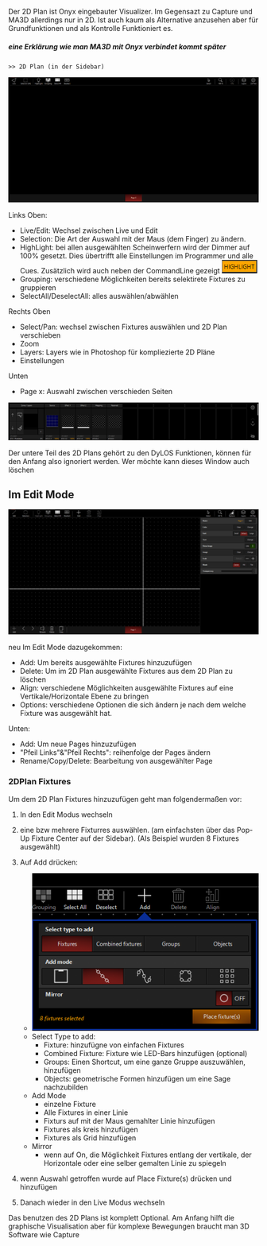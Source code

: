 Der 2D Plan ist Onyx eingebauter Visualizer. Im Gegensazt zu Capture und MA3D allerdings nur in 2D. Ist auch kaum als Alternative anzusehen aber für Grundfunktionen und als Kontrolle Funktioniert es. 
##### eine Erklärung wie man MA3D mit Onyx verbindet kommt später

    >> 2D Plan (in der Sidebar)

![2D](Pics/7_2D1.PNG)

Links Oben:

* Live/Edit: Wechsel zwischen Live und Edit 
* Selection: Die Art der Auswahl mit der Maus (dem Finger) zu ändern.
* HighLight: bei allen ausgewählten Scheinwerfern wird der Dimmer auf 100% gesetzt. Dies übertrifft alle Einstellungen im Programmer und alle Cues. Zusätzlich wird auch neben der CommandLine gezeigt ![High](Pics/Highlight.PNG)
* Grouping: verschiedene Möglichkeiten bereits selektirete Fixtures zu gruppieren
* SelectAll/DeselectAll: alles auswählen/abwählen

Rechts Oben
* Select/Pan: wechsel zwischen Fixtures auswählen und 2D Plan verschieben
* Zoom
* Layers: Layers wie in Photoshop für kompliezierte 2D Pläne
* Einstellungen



Unten

* Page x: Auswahl zwischen verschieden Seiten

![2DDyLOS](Pics/7_2DDyLOS.PNG)

Der untere Teil des 2D Plans gehört zu den DyLOS Funktionen, können für den Anfang also ignoriert werden. Wer möchte kann dieses Window auch löschen


## Im Edit Mode

![Edit](Pics/7_2DEdit.PNG)

neu Im Edit Mode dazugekommen:

* Add: Um bereits ausgewählte Fixtures hinzuzufügen
* Delete: Um im 2D Plan ausgewählte Fixtures aus dem 2D Plan zu löschen
* Align: verschiedene Möglichkeiten ausgewählte Fixtures auf eine Vertikale/Horizontale Ebene zu bringen
* Options: verschiedene Optionen die sich ändern je nach dem welche Fixture was ausgewählt hat. 



Unten:

* Add: Um neue Pages hinzuzufügen
* "Pfeil Links"&"Pfeil Rechts": reihenfolge der Pages ändern
* Rename/Copy/Delete: Bearbeitung von ausgewählter Page

### 2DPlan Fixtures

Um dem 2D Plan Fixtures hinzuzufügen geht man folgendermaßen vor:

1. In den Edit Modus wechseln

2. eine bzw mehrere Fixturres auswählen. (am einfachsten über das Pop-Up Fixture Center auf der Sidebar). (Als Beispiel wurden 8 Fixtures ausgewählt)
3. Auf Add drücken: 
   * ![add](Pics/7_2DAdd.PNG)
   * Select Type to add:
     * Fixture: hinzufügne von einfachen Fixtures
     * Combined Fixture: Fixture wie LED-Bars hinzufügen (optional)
     * Groups: Einen Shortcut, um eine ganze Gruppe auszuwählen, hinzufügen 
     * Objects: geometrische Formen hinzufügen um eine Sage nachzubilden
    * Add Mode
      * einzelne Fixture
      * Alle Fixtures in einer Linie
      * Fixturs auf mit der Maus gemahlter Linie hinzufügen
      * Fixtures als kreis hinzufügen
      * Fixtures als Grid hinzufügen
    * Mirror 
      * wenn auf On, die Möglichkeit Fixtures entlang der vertikale, der Horizontale oder eine selber gemalten Linie zu spiegeln
1. wenn Auswahl getroffen wurde auf Place Fixture(s) drücken und hinzufügen
2. Danach wieder in den Live Modus wechseln 

Das benutzen des 2D Plans ist komplett Optional. Am Anfang hilft die graphische Visualisation aber für komplexe Bewegungen braucht man 3D Software wie Capture 


